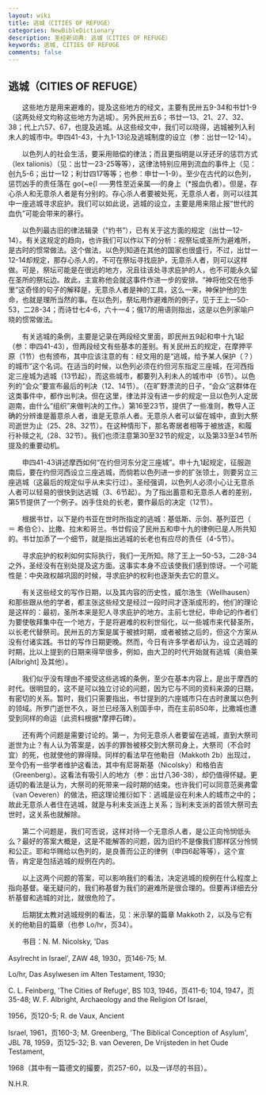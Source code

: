 ```yaml
---
layout: wiki
title: 逃城（CITIES OF REFUGE）
categories: NewBibleDictionary
description: 圣经新词典: 逃城（CITIES OF REFUGE）
keywords: 逃城, CITIES OF REFUGE
comments: false
---
```


## 逃城（CITIES OF REFUGE）

　　这些地方是用来避难的，提及这些地方的经文，主要有民卅五9-34和书廿1-9（这两处经文均称这些地方为逃城）。另外民卅五6；书廿一13、21、27、32、38；代上六57、67，也提及逃城。从这些经文中，我们可以晓得，逃城被列入利未人的城市中。申四41-43，十九1-13论及逃城制度的设立（参：出廿一12-14）。

　　以色列人的社会生活，要采用赔偿的律法；而且更指明是以牙还牙的惩罚方式（lex talionis）（见：出廿一23-25等等），这律法特别应用到流血的事件上（见：创九5-6；出廿一12；利廿四17等等；也参：申廿一1-9）。至少在古代的以色列，惩罚凶手的责任落在 go{~e{l ──男性至近亲属──的身上（*报血仇者）。但是，存心杀人和无意杀人者是有分别的。存心杀人者要被处死，无意杀人者，则可以往其中一座逃城寻求庇护。我们可以如此说，逃城的设立，主要是用来阻止报“世代的血仇”可能会带来的暴行。

　　以色列最古旧的律法辑录（“约书”），已有关于这方面的规定（出廿一12-14）。有关这规定的趋向，也许我们可以作以下的分析：视祭坛或圣所为避难所，是古时的惯常做法。这个做法，以色列知道在其他的国家也很盛行，不过，出廿一12-14却规定，那存心杀人的，不可在祭坛寻找庇护，无意杀人者，则可以这样做。可是，祭坛可能是在很远的地方，况且往该处寻求庇护的人，也不可能永久留在圣所的祭坛边。故此，主宣称他会就这事件作进一步的安排。“神将他交在他手里”这奇怪的句子的解释是，无意杀人者是神的工具，这么一来，神保护他的生命，也就是理所当然的事。在以色列，祭坛用作避难所的例子，见于王上一50-53，二28-34；而诗廿七4-6，六十一4；俄17的用语则指出，这是以色列家喻户晓的惯常做法。

　　有关逃城的条例，主要是记录在两段经文里面，即民卅五9起和申十九1起（参：申四41-43），但两段经文有些基本的差别。有关民卅五的规定，在摩押平原（1节）也有颁布，其中应该注意的有：经文用的是“逃城，给予某人保护（？）的城市”这个名词。在适当的时候，以色列必须在约但河东指定三座城，在河西指定三座城为逃城（13节起），而这些城市，都要列入利未人的城市中（6节）。以色列的“会众”要宣布最后的判决（12、14节）。（在旷野漂流的日子，“会众”这群体在这类事件中，都作出判决。但在这里，律法并没有进一步的规定一旦以色列人定居迦南，由什么“组织”来做判决的工作。）第16至23节，提供了一些准则，教导人正确的分辨谁是蓄意杀人者，谁是无意杀人者。无意杀人者可以留在城中，直到大祭司逝世为止（25、28、32节）。在这种情形下，那名寄居者相等于被放逐，和履行补赎之礼（28、32节）。我们也须注意第30至32节的规定，以及第33至34节所提及的重要动机。

　　申四41-43讲述摩西如何“在约但河东分定三座城”。申十九1起规定，征服迦南后，要在约但河西设立三座逃城，而倘若以色列进一步的扩张领土，则要另立三座逃城（这最后的规定似乎从未实行过）。圣经强调，以色列人必须小心让无意杀人者可以轻易的很快到达逃城（3、6节起）。为了指出蓄意和无意杀人者的差别，第5节提供了一个例子。凶手住处的长老，要作最后的决定（12节）。

　　根据书廿，以下是约书亚在世时所指定的逃城：基低斯、示剑、基列亚巴（ ＝ 希伯仑）、比撒、拉末和哥兰。书廿假设了民卅五和申十九的律例已是人所共知的。书廿加添了一个细节，就是指出逃城的长老也有应尽的责任（4-5节）。

　　寻求庇护的权利如何实际执行，我们一无所知。除了王上一50-53，二28-34之外，圣经没有在别处提及这方面。这事实本身不应该使我们感到惊讶。一个可能性是：中央政权越巩固的时候，寻求庇护的权利也逐渐失去它的意义。

　　有关这些经文的写作日期，以及其内容的历史性，威尔浩生（Wellhausen）和那些跟从他的学者，都主张这些经文是经过一段时间才逐渐成形的，他们的理论是这样的：最初，圣所本来是犯人寻求庇护的地方。主前七世纪，申命记的作者们为要使敬拜集中在一个地方，于是将避难的权利世俗化，以一些城市来代替圣所，以长老代替祭司。民卅五的方案是属于被掳时期，或者被掳之后的，但这个方案从没有付诸实践。书廿的写作日期更晚。然而，今日有许多学者却认为，设立逃城的时期，比以上提到的日期来得早很多，例如，由大卫的时代开始就有逃城（奥伯莱 [Albright] 及其他）。

　　我们似乎没有理由不接受这些逃城的条例，至少在基本内容上，是出于摩西的时代。很明显的，这不是可以独立讨论的问题，因为它与不同的资料来源的日期，有密切的关系。暂时，我们只需要指出，书廿提到的六座城市只在古时隶属以色列的领域。所罗门逝世不久，哥兰已经落入别国手中，而在主前850年，比撒城也遭受到同样的命运（此资料根据*摩押石碑）。

　　还有两个问题是需要讨论的。第一，为何无意杀人者要留在逃城，直到大祭司逝世为止？有人认为答案是，凶手的罪咎被移交到大祭司身上，大祭司（不合时宜）的死，也就使他的罪得赎。同样的看法早在他勒目（Makkoth 2b）出现过，至今仍有一些学者维护这看法，其中有尼哥斯基（Nicolsky）和格伯吉（Greenberg）。这看法有吸引人的地方（参：出廿八36-38），却仍值得怀疑。更适切的看法是认为，大祭司的死带来一段时期的结束。也许我们可以同意范奥弗雷（van Oeveren）的做法，把这理论推衍如下：逃城是设在利未人的城市之中的；故此无意杀人者住在逃城，就是与利未支派连上关系；当利未支派的首领大祭司去世时，这关系也就解除。

　　第二个问题是，我们可否说，这样对待一个无意杀人者，是公正向怜悯低头么？最好的答案大概是，这是不能解答的问题，因为旧约不是像我们那样区分怜悯和公正。耶和华赐给以色列的，是良善而公正的律例（申四6起等等），这个宣告，肯定是包括逃城的规例在内的。

　　以上这两个问题的答案，可以影响我们的看法，决定逃城的规例在什么程度上指向基督。毫无疑问的，我们称基督为我们的避难所是很合理的。但要再详细去分析基督和逃城的对比，就很危险了。

　　后期犹太教对逃城规例的看法，见：米示拏的篇章 Makkoth 2，以及与它有关的他勒目的篇章（也参 Lo/hr，页34）。

　　书目：N. M. Nicolsky, 'Das

Asylrecht in Israel', ZAW 48, 1930，页146-75; M.

Lo/hr, Das Asylwesen im Alten Testament, 1930;

C. L. Feinberg, 'The Cities of Refuge', BS 103, 1946，页411-6; 104, 1947，页35-48; W. F. Albright, Archaeology and the Religion Of Israel,

1956，页120-5; R. de Vaux, Ancient

Israel, 1961，页160-3; M. Greenberg, 'The Biblical Conception of Asylum', JBL 78, 1959，页125-32; B. van Oeveren, De Vrijsteden in het Oude Testament,

1968（其中有一篇德文的撮要，页257-60，以及一详尽的书目）。

N.H.R.






